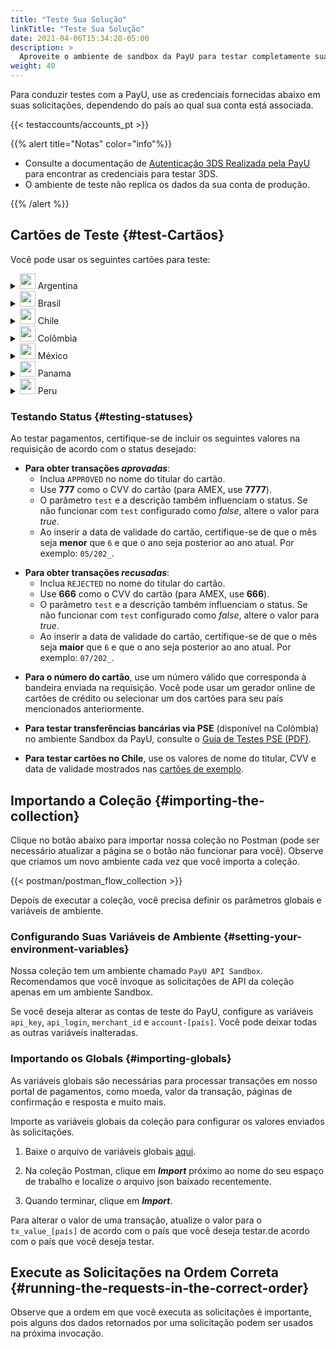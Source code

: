 ```yaml
---
title: "Teste Sua Solução"
linkTitle: "Teste Sua Solução"
date: 2021-04-06T15:34:20-05:00
description: >
  Aproveite o ambiente de sandbox da PayU para testar completamente sua solução antes de migrar para o ambiente de produção, onde são realizados pagamentos e transações reais.
weight: 40
---
```

<script>
  function openTarget() {
    var hash = location.hash.substring(1);
    if(hash) {
      var details = document.getElementById(hash);
    } 
    if(details && details.tagName.toLowerCase() === 'details') {
      details.open = true;
      details.scrollIntoView(true);
    }
  }
  window.addEventListener('DOMContentLoaded', openTarget);
</script>
Para conduzir testes com a PayU, use as credenciais fornecidas abaixo em suas solicitações, dependendo do país ao qual sua conta está associada.  

{{< testaccounts/accounts_pt >}}

{{% alert title="Notas" color="info"%}}

* Consulte a documentação de <a href="https://developers.payulatam.com/latam/pt/docs/services/3dsauthentication/payu-handled-3ds-authentication.html#testando-a-autentica%C3%A7%C3%A3o-3ds" target="_blank">Autenticação 3DS Realizada pela PayU</a> para encontrar as credenciais para testar 3DS.
* O ambiente de teste não replica os dados da sua conta de produção.

{{% /alert %}}

## Cartões de Teste {#test-Cartãos}

Você pode usar os seguintes cartões para teste:

<details id="argentina">
<summary><img src="/assets/Argentina.png" width="25px"/> Argentina</summary>

| Cartão                           | Número                              |
|----------------------------------|-------------------------------------|
| **Cartão de Crédito AMEX**       | 376414000000009                     |
| **Cartão de Crédito ARGENCARD**  | 5011050000000001                    |
| **Cartão de Crédito CABAL**      | 5896570000000008                    |
| **Cartão de Crédito CENCOSUD**   | 6034930000000005 - 5197670000000002 |
| **Cartão de Crédito DINERS**     | 36481400000006                      |
| **Cartão de Crédito MASTERCARD** | 5399090000000009                    |
| **Cartão de Crédito NARANJA**    | 5895620000000002                    |
| **Cartão de crédito SHOPPING**   | 6034880000000051                    |
| **Cartão de Crédito VISA**       | 4850110000000000 - 4036820000000001 |
| **Cartão de Débito VISA**        | 4517730000000000                    |  

</details>
<details id="brazil">
<summary><img src="/assets/Brasil.png" width="25px"/> Brasil</summary>

| Cartão                     | Número                                   | Data de Expiração  | CVV  |
|----------------------------|------------------------------------------|--------------------|------|
| **Cartão de Crédito AMEX**       | 371341553758128                        | 2035/01           | 1234 |
| **Cartão de Crédito DINERS**     | 36490101441625                         | 2035/01           | 123  |
| **Cartão de Crédito ELO**        | 4389351648020055  <br> 4389358876174389 | 2035/01           | 123  |
| **Cartão de Crédito HIPERCARD**  | 6062825624254001                       | 2035/01           | 123  |
| **Cartão de Crédito MASTERCARD** | 5448280000000007 <br> 2223020000000005 <br> 2223000250000004 | 2035/01 | 123  |
| **Cartão de Crédito VISA**       | 4235647728025682  <br> 4895370010000005 | 2035/01           | 123  |

</details>
<details id="chile">
<summary><img src="/assets/Chile.png" width="25px"/> Chile</summary>

<table>
<thead>
  <tr>
    <th>Cartão</th>
    <th>Número</th>
    <th>Titular do cartão</th>
    <th>CVV</th>
    <th>Data de expiração</th>
  </tr>
</thead>
<tbody>
  <tr>
    <td><b>Cartão de Crédito AMEX</b></td>
    <td>377825000000005</td>
    <td colspan="3" rowspan="2" style="vertical-align:middle"><a href="#testing-status">Use os valores de teste de acordo com o resultado esperado.</a></td>
  </tr>
  <tr>
    <td><b>Cartão de Crédito DINERS</b></td>
    <td>36525200000002</td>
  </tr>
  <tr>
    <td><b>Cartão de Crédito MASTERCARD</b></td>
    <td>5457210001000019</td>
    <td>BKN_DMC_001</td>
    <td>300</td>
    <td>12/25</td>
  </tr>
  <tr>
    <td><b>Cartão de Débito MASTERCARD</b></td>
    <td>5204730000001003</td>
    <td>BKN_MCS_001</td>
    <td>100</td>
    <td>12/25</td>
  </tr>
  <tr>
    <td><b>Cartão Pré-pago MASTERCARD</b></td>
    <td>5185540320000012</td>
    <td>BKN_DMC_001</td>
    <td>001</td>
    <td>12/25</td>
  </tr>
  <tr>
    <td><b>Cartão de Crédito VISA</b></td>
    <td>4761340000000035</td>
    <td>VISA_GLOBAL_3</td>
    <td>846</td>
    <td>12/27</td>
  </tr>
  <tr>
    <td><b>Cartão Internacional VISA</b></td>
    <td>4005520000000129</td>
    <td>VISA_ECOMMERCE_03</td>
    <td>921</td>
    <td>12/27</td>
  </tr>
  <tr>
    <td><b>Cartão de Débito VISA</b></td>
    <td>4761340000000050</td>
    <td>VISA_GLOBAL_5</td>
    <td>846</td>
    <td>12/27</td>
  </tr>
</tbody>
</table>

</details>
<details id="colombia">
<summary><img src="/assets/Colombia.png" width="25px"/> Colômbia</summary>

| Cartão                           | Número                                                                |
|----------------------------------|-----------------------------------------------------------------------|
| **Cartão de Crédito AMEX**       | 377813000000001 - 377847626810864 - 376402004977124 - 376414000000009 |
| **Cartão de Crédito CODENSA**    | 5907120000000009                                                      |
| **Cartão de Crédito CRM**        | 5282096712463427                                                      |
| **Cartão de Crédito DAVIVIENDA** | 5247081012761500                                                      |
| **Cartão de Crédito DINERS**     | 36032400000007 - 36032404150519 - 36032440201896                      |
| **Cartão de Crédito MASTERCARD** | 5471300000000003 - 5120697176068275                                   |
| **Cartão de Crédito NEQUI**      | 4093551018099251                                                      |
| **Cartão de Crédito VISA**       | 4097440000000004 - 4037997623271984 - 4111111111111111                |
| **Cartão de Débito VISA**        | 4509420000000008                                                      |

</details>
<details id="mexico">
<summary><img src="/assets/Mexico.png" width="25px"/> México</summary>

| Cartão                           | Número                               |
|----------------------------------|--------------------------------------|
| **Cartão de Crédito AMEX**       | 376675000000005                      |
| **Cartão de Crédito MASTERCARD** | 5491380000000001                     |
| **Cartão de Débito MASTERCARD**  | 5256780000000007                     |
| **Cartão de Crédito VISA**       | 4268070000000002                     |
| **Cartão de Débito VISA**        | 4415490000000004                     |

</details>
<details id="panama">
<summary><img src="/assets/Panama.png" width="25px"/> Panama</summary>

| Cartão                           | Número                               |
|----------------------------------|--------------------------------------|
| **Cartão de Crédito MASTERCARD** | 5455040000000005                     |
| **Cartão de Crédito VISA**       | 4723030000000005                     |

</details>
<details id="peru">
<summary><img src="/assets/Peru.png" width="25px"/> Peru</summary>

| Cartão                           | Número                               |
|----------------------------------|--------------------------------------|
| **Cartão de Crédito AMEX**       | 377753000000009                      |
| **Cartão de Crédito DINERS**     | 36239200000000                       |
| **Cartão de Crédito MASTERCARD** | 5491610000000001                     |
| **Cartão de Débito MASTERCARD**  | 5236930000000003                     |
| **Cartão de Crédito VISA**       | 4907840000000005 - 4634010000000005  |
| **Cartão de Débito VISA**        | 4557880000000004                     |

</details>

### Testando Status {#testing-statuses}

Ao testar pagamentos, certifique-se de incluir os seguintes valores na requisição de acordo com o status desejado:

* **Para obter transações _aprovadas_**: 
  - Inclua `APPROVED` no nome do titular do cartão.
  - Use **777** como o CVV do cartão (para AMEX, use **7777**).
  - O parâmetro `test` e a descrição também influenciam o status. Se não funcionar com `test` configurado como _false_, altere o valor para _true_.
  - Ao inserir a data de validade do cartão, certifique-se de que o mês seja **menor** que `6` e que o ano seja posterior ao ano atual. Por exemplo: `05/202_`.
<p>

* **Para obter transações _recusadas_**: 
  - Inclua `REJECTED` no nome do titular do cartão.
  - Use **666** como o CVV do cartão (para AMEX, use **666**).
  - O parâmetro `test` e a descrição também influenciam o status. Se não funcionar com `test` configurado como _false_, altere o valor para _true_.
  - Ao inserir a data de validade do cartão, certifique-se de que o mês seja **maior** que `6` e que o ano seja posterior ao ano atual. Por exemplo: `07/202_`.

<!--* **Para obter transações _pendentes_**: 
  - Envie `PENDING` no nome do titular do cartão.
  - Envie **777** como o CVV do cartão (para AMEX, use **7777**).
  - Envie o parâmetro `test` como _true_.
  - Na informação do comprador e do pagador, insira o e-mail `manual-review-hub@email.com`.-->

* **Para o número do cartão**, use um número válido que corresponda à bandeira enviada na requisição. Você pode usar um gerador online de cartões de crédito ou selecionar um dos cartões para seu país mencionados anteriormente.

* **Para testar transferências bancárias via PSE** (disponível na Colômbia) no ambiente Sandbox da PayU, consulte o [Guia de Testes PSE (PDF)](/assets/pse-test-guide-v5-es.pdf).

* **Para testar cartões no Chile**, use os valores de nome do titular, CVV e data de validade mostrados nas <a href="#chile" id="linkcl" onclick="document.getElementById('chile').open = true;">cartões de exemplo</a>.

## Importando a Coleção {#importing-the-collection}

Clique no botão abaixo para importar nossa coleção no Postman (pode ser necessário atualizar a página se o botão não funcionar para você). Observe que criamos um novo ambiente cada vez que você importa a coleção.

{{< postman/postman_flow_collection >}}
<br>

Depois de executar a coleção, você precisa definir os parâmetros globais e variáveis de ambiente.

### Configurando Suas Variáveis ​​de Ambiente {#setting-your-environment-variables}

Nossa coleção tem um ambiente chamado `PayU API Sandbox`. Recomendamos que você invoque as solicitações de API da coleção apenas em um ambiente Sandbox.

Se você deseja alterar as contas de teste do PayU, configure as variáveis `api_key`, `api_login`, `merchant_id` e `account-[país]`. Você pode deixar todas as outras variáveis inalteradas.

### Importando os Globals {#importing-globals}

As variáveis globais são necessárias para processar transações em nosso portal de pagamentos, como moeda, valor da transação, páginas de confirmação e resposta e muito mais.

Importe as variáveis globais da coleção para configurar os valores enviados às solicitações. 

1. Baixe o arquivo de variáveis globais <a href="/assets/globals/PayU%20Latam.postman_globals.json" download>aqui</a>.

2. Na coleção Postman, clique em _**Import**_ próximo ao nome do seu espaço de trabalho e localize o arquivo json baixado recentemente.

3. Quando terminar, clique em _**Import**_.

Para alterar o valor de uma transação, atualize o valor para o  `tx_value_[país]` de acordo com o país que você deseja testar.de acordo com o país que você deseja testar.

## Execute as Solicitações na Ordem Correta {#running-the-requests-in-the-correct-order}

Observe que a ordem em que você executa as solicitações é importante, pois alguns dos dados retornados por uma solicitação podem ser usados na próxima invocação.